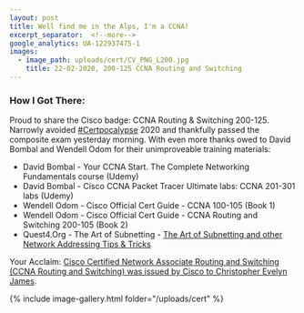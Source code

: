 ```yaml
---
layout: post
title: Well find me in the Alps, I'm a CCNA!
excerpt_separator:  <!--more-->
google_analytics: UA-122937475-1
images:
  - image_path: uploads/cert/CV_PNG_L200.jpg
    title: 22-02-2020, 200-125 CCNA Routing and Switching
---
```


### How I Got There:

Proud to share the Cisco badge: CCNA Routing & Switching 200-125. Narrowly avoided <a href="https://twitter.com/hashtag/certpocalypse?lang=en">#Certpocalypse</a> 2020 and thankfully passed the composite exam yesterday morning. With even more thanks owed to David Bombal and Wendell Odom for their unimproveable training materials:

- David Bombal - Your CCNA Start. The Complete Networking Fundamentals course (Udemy)
- David Bombal - Cisco CCNA Packet Tracer Ultimate labs: CCNA 201-301 labs (Udemy)
- Wendell Odom - Cisco Official Cert Guide - CCNA 100-105 (Book 1)
- Wendell Odom - Cisco Official Cert Guide - CCNA Routing and Switching 200-105 (Book 2)
- Quest4.Org - The Art of Subnetting - <a href="http://quest4.org/ccna/subnet_cheat_sheet.htm">The Art of Subnetting and other Network Addressing Tips & Tricks</a>


Your Acclaim: <a href="https://www.youracclaim.com/users/cjamesni">Cisco Certified Network Associate Routing and Switching (CCNA Routing and Switching) was issued by Cisco to Christopher Evelyn James</a>.

{% include image-gallery.html folder="/uploads/cert" %}

